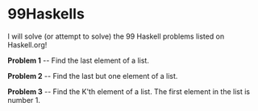 # 99Haskells
I will solve (or attempt to solve) the 99 Haskell problems listed on Haskell.org!

**Problem 1**
-- Find the last element of a list.

**Problem 2**
-- Find the last but one element of a list.

**Problem 3**
-- Find the K'th element of a list. The first element in the list is number 1.
